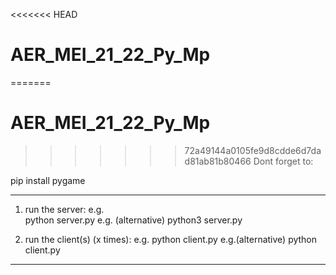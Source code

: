 <<<<<<< HEAD
# AER_MEI_21_22_Py_Mp
=======
# AER_MEI_21_22_Py_Mp

>>>>>>> 72a49144a0105fe9d8cdde6d7dad81ab81b80466
 Dont forget to:

 pip install pygame

 ----------------------------------------------

 1. run the server:
e.g.    
    python server.py
e.g. (alternative)
    python3 server.py

2. run the client(s) (x times):
e.g. 
    python client.py
e.g.(alternative)
    python client.py 

------------------------------------------------